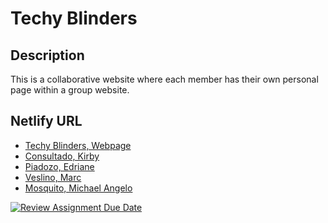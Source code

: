 # Techy Blinders

## Description
This is a collaborative website where each member has their own personal page within a group website.

## Netlify URL
- [Techy Blinders, Webpage](https://pupt-dit-techy-blinders-exercise-14.netlify.app/)
- [Consultado, Kirby](https://pupt-dit-techy-blinders-exercise-14.netlify.app/consultado_kirby/)
- [Piadozo, Edriane](https://pupt-dit-techy-blinders-exercise-14.netlify.app/piadozo_edriane/)
- [Veslino, Marc](https://pupt-dit-techy-blinders-exercise-14.netlify.app/veslino_marc/)
- [Mosquito, Michael Angelo](https://pupt-dit-techy-blinders-exercise-14.netlify.app/mosquito_michaelangelo/)

[![Review Assignment Due Date](https://classroom.github.com/assets/deadline-readme-button-22041afd0340ce965d47ae6ef1cefeee28c7c493a6346c4f15d667ab976d596c.svg)](https://classroom.github.com/a/kBVDgxY1)
